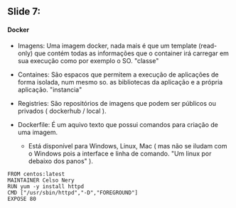 ## Slide 7:

#### Docker

- Imagens: 
	Uma imagem docker, nada mais é que um template (read-only) que contém todas as informações que o container irá carregar em sua execução como por exemplo o SO.
	"classe"

- Containes: 
	São espacos que permitem a execução de aplicações de forma isolada, num mesmo so. as bibliotecas da aplicação e a própria aplicação.
	"instancia"

- Registries: 
	São repositórios de imagens que podem ser públicos ou privados ( dockerhub / local ).

- Dockerfile: 
	É um aquivo texto que possui comandos para criação de uma imagem.

	- Está disponível para Windows, Linux, Mac ( mas não se iludam com o Windows pois a interface e linha de comando. "Um linux por debaixo dos panos" ).


```
FROM centos:latest
MAINTAINER Celso Nery
RUN yum -y install httpd
CMD ["/usr/sbin/httpd","-D","FOREGROUND"]
EXPOSE 80
```
